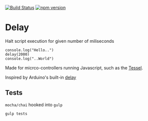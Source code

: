 [![Build Status](https://travis-ci.org/thelostspore/delay-ms.svg?branch=master)](https://travis-ci.org/thelostspore/delay-ms)
[![npm version](https://badge.fury.io/js/delay-ms.svg)](https://badge.fury.io/js/delay-ms)

# Delay
Halt script execution for given number of miliseconds
```
console.log("Hello..")
delay(2000)
console.log("..World")
```

Made for micrco-controllers running Javascript, such as the [Tessel](https://tessel.io/).

Inspired by Arduino's built-in [delay](https://www.arduino.cc/en/Reference/Delay)


## Tests
`mocha/chai` hooked into `gulp`

```
gulp tests
```
